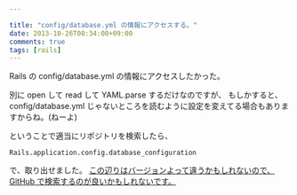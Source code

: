 ```yaml
---

title: "config/database.yml の情報にアクセスする。"
date: 2013-10-26T00:34:00+09:00
comments: true
tags: [rails]
---
```


Rails の config/database.yml の情報にアクセスしたかった。

別に open して read して YAML.parse するだけなのですが、
もしかすると、 config/database.yml じゃないところを読むように設定を変えてる場合もありますからね。(ねーよ)

ということで適当にリポジトリを検索したら、

```
Rails.application.config.database_configuration
```

で、取り出せました。
[この辺りはバージョンよって違うかもしれないので、GitHub で検索するのが良いかもしれないです。](https://github.com/rails/rails/search?q=database.yml&ref=cmdform)
